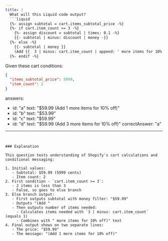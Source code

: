 ```yaml
---
title: |
  What will this Liquid code output?
  ```liquid
  {%- assign subtotal = cart.items_subtotal_price -%}
  {%- if cart.item_count >= 3 -%}
    {%- assign discount = subtotal | times: 0.1 -%}
    {{- subtotal | minus: discount | money -}}
  {%- else -%}
    {{- subtotal | money }}
    (Add {{  3 | minus: cart.item_count | append: ' more items for 10% off)' -}}
  {%- endif -%}
  ```
  Given these cart conditions:
  ```json
  {
    "items_subtotal_price": 5999,
    "item_count": 2
  }
  ```

answers:
  - id: "a"
    text: "$59.99 (Add 1 more items for 10% off)"
  - id: "b"
    text: "$53.99"
  - id: "c"
    text: "$59.99"
  - id: "d"
    text: "$59.99 (Add 3 more items for 10% off)"
correctAnswer: "a"
---
```


### Explanation

This question tests understanding of Shopify's cart calculations and conditional messaging:

1. Initial values:
   - Subtotal: $59.99 (5999 cents)
   - Item count: 2
2. First condition - `cart.item_count >= 3`:
   - 2 items is less than 3
   - False, so goes to else branch
3. Else branch output:
   - First outputs subtotal with money filter: "$59.99"
   - Outputs "(Add "
   - Then outputs number of items needed:
     - Calculates items needed with `3 | minus: cart.item_count` (equals 1)
     - Combines with " more items for 10% off)" text
4. Final output shows on two separate lines:
   - The price: "$59.99"
   - The message: "(Add 1 more items for 10% off)" 